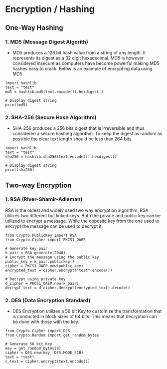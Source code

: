 # Encryption / Hashing
## One-Way Hashing
### 1. MD5 (Message Digest Algorith)
* MD5 produces a 128 bit hash value from a string of any length. It represents its digest as a 32 digit hexadecimal. MD5 is however considered insecure as computers have become powerful making MD5 hashes easy to crack. Below is an example of encrypting data using MD5
```
import hashlib
text = "test"
md5 = hashlib.md5(text.encode()).hexdigest()

# Display digest string
print(md5) 
```
### 2. SHA-256 (Secure Hash Algorithm)
* SHA-256 produces a 256 bits digest that is irreversible and thus considered a secure hashing algorithm. To keep the digest as random as possible the clear text length should be less than 264 bits.
```
import hashlib
text = "test"
sha256 = hashlib.sha256(text.encode()).hexdigest()

# Display digest string
print(sha256) 
```
## Two-way Encryption
### 1. RSA (River-Shamir-Adleman) 
RSA is the oldest and widely used two way encryption algorithm. RSA utilizes two different but linked keys. Both the private and public key can be utilized to encrypt a message. While the opposite key from the one used to encrypt the message can be used to decrypt it.
```
from Crypto.PublicKey import RSA
from Crypto.Cipher import PKCS1_OAEP

# Generate key pair
k_pair = RSA.generate(2048)
# Encrypt the message using the public key
public_key = k_pair.publickey()
cipher = PKCS1_OAEP.new(public_key)
encrypted_text = cipher.encrypt("test".encode())

# Decrypt using private key
d_cipher = PKCS1_OAEP.new(k_pair)
decrypt_text = d_cipher.decrypt(encrypted_text).decode()
```
### 2. DES (Data Encryption Standard)
* DES Encryption utilizes a 56 bit Key to customize the transformation that is conducted in block sizes of 64 bits. This means that decryption can be done with those with the key.
```
from Crypto.Cipher import DES
from Crypto.Random import get_random_bytes

# Generate 56 bit Key
key = get_random_bytes(8)
cipher = DES.new(key, DES.MODE_ECB)
text = "test"
c_text = cipher.encrypt(text.encode())

``` 
